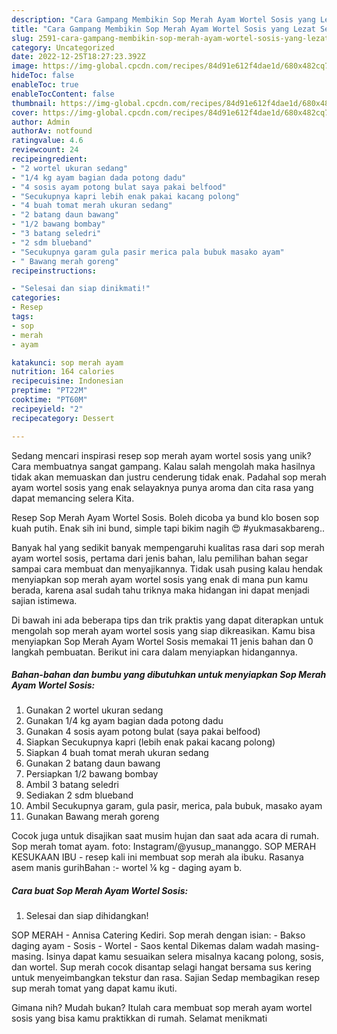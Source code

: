 ```yaml
---
description: "Cara Gampang Membikin Sop Merah Ayam Wortel Sosis yang Lezat Sekali"
title: "Cara Gampang Membikin Sop Merah Ayam Wortel Sosis yang Lezat Sekali"
slug: 2591-cara-gampang-membikin-sop-merah-ayam-wortel-sosis-yang-lezat-sekali
category: Uncategorized
date: 2022-12-25T18:27:23.392Z
image: https://img-global.cpcdn.com/recipes/84d91e612f4dae1d/680x482cq70/sop-merah-ayam-wortel-sosis-foto-resep-utama.jpg
hideToc: false
enableToc: true
enableTocContent: false
thumbnail: https://img-global.cpcdn.com/recipes/84d91e612f4dae1d/680x482cq70/sop-merah-ayam-wortel-sosis-foto-resep-utama.jpg
cover: https://img-global.cpcdn.com/recipes/84d91e612f4dae1d/680x482cq70/sop-merah-ayam-wortel-sosis-foto-resep-utama.jpg
author: Admin
authorAv: notfound
ratingvalue: 4.6
reviewcount: 24
recipeingredient:
- "2 wortel ukuran sedang"
- "1/4 kg ayam bagian dada potong dadu"
- "4 sosis ayam potong bulat saya pakai belfood"
- "Secukupnya kapri lebih enak pakai kacang polong"
- "4 buah tomat merah ukuran sedang"
- "2 batang daun bawang"
- "1/2 bawang bombay"
- "3 batang seledri"
- "2 sdm blueband"
- "Secukupnya garam gula pasir merica pala bubuk masako ayam"
- " Bawang merah goreng"
recipeinstructions:

- "Selesai dan siap dinikmati!"
categories:
- Resep
tags:
- sop
- merah
- ayam

katakunci: sop merah ayam 
nutrition: 164 calories
recipecuisine: Indonesian
preptime: "PT22M"
cooktime: "PT60M"
recipeyield: "2"
recipecategory: Dessert

---
```





Sedang mencari inspirasi resep sop merah ayam wortel sosis yang unik? Cara membuatnya sangat gampang. Kalau salah mengolah maka hasilnya tidak akan memuaskan dan justru cenderung tidak enak. Padahal sop merah ayam wortel sosis yang enak selayaknya punya aroma dan cita rasa yang dapat memancing selera Kita.





Resep Sop Merah Ayam Wortel Sosis. Boleh dicoba ya bund klo bosen sop kuah putih. Enak sih ini bund, simple tapi bikim nagih 😍 #yukmasakbareng..

Banyak hal yang sedikit banyak mempengaruhi kualitas rasa dari sop merah ayam wortel sosis, pertama dari jenis bahan, lalu pemilihan bahan segar sampai cara membuat dan menyajikannya. Tidak usah pusing kalau hendak menyiapkan sop merah ayam wortel sosis yang enak di mana pun kamu berada, karena asal sudah tahu triknya maka hidangan ini dapat menjadi sajian istimewa.






Di bawah ini ada beberapa tips dan trik praktis yang dapat diterapkan untuk mengolah sop merah ayam wortel sosis yang siap dikreasikan. Kamu bisa menyiapkan Sop Merah Ayam Wortel Sosis memakai 11 jenis bahan dan 0 langkah pembuatan. Berikut ini cara dalam menyiapkan hidangannya.

<!--inarticleads1-->

##### Bahan-bahan dan bumbu yang dibutuhkan untuk menyiapkan Sop Merah Ayam Wortel Sosis:

1. Gunakan 2 wortel ukuran sedang
1. Gunakan 1/4 kg ayam bagian dada potong dadu
1. Gunakan 4 sosis ayam potong bulat (saya pakai belfood)
1. Siapkan Secukupnya kapri (lebih enak pakai kacang polong)
1. Siapkan 4 buah tomat merah ukuran sedang
1. Gunakan 2 batang daun bawang
1. Persiapkan 1/2 bawang bombay
1. Ambil 3 batang seledri
1. Sediakan 2 sdm blueband
1. Ambil Secukupnya garam, gula pasir, merica, pala bubuk, masako ayam
1. Gunakan  Bawang merah goreng


Cocok juga untuk disajikan saat musim hujan dan saat ada acara di rumah. Sop merah tomat ayam. foto: Instagram/@yusup_mananggo. SOP MERAH KESUKAAN IBU - resep kali ini membuat sop merah ala ibuku. Rasanya asem manis gurihBahan :- wortel ¼ kg - daging ayam b. 

<!--inarticleads2-->

##### Cara buat Sop Merah Ayam Wortel Sosis:


1. Selesai dan siap dihidangkan!

SOP MERAH - Annisa Catering Kediri. Sop merah dengan isian: - Bakso daging ayam - Sosis - Wortel - Saos kental Dikemas dalam wadah masing-masing. Isinya dapat kamu sesuaikan selera misalnya kacang polong, sosis, dan wortel. Sup merah cocok disantap selagi hangat bersama sus kering untuk menyeimbangkan tekstur dan rasa. Sajian Sedap membagikan resep sup merah tomat yang dapat kamu ikuti. 

Gimana nih? Mudah bukan? Itulah cara membuat sop merah ayam wortel sosis yang bisa kamu praktikkan di rumah. Selamat menikmati
